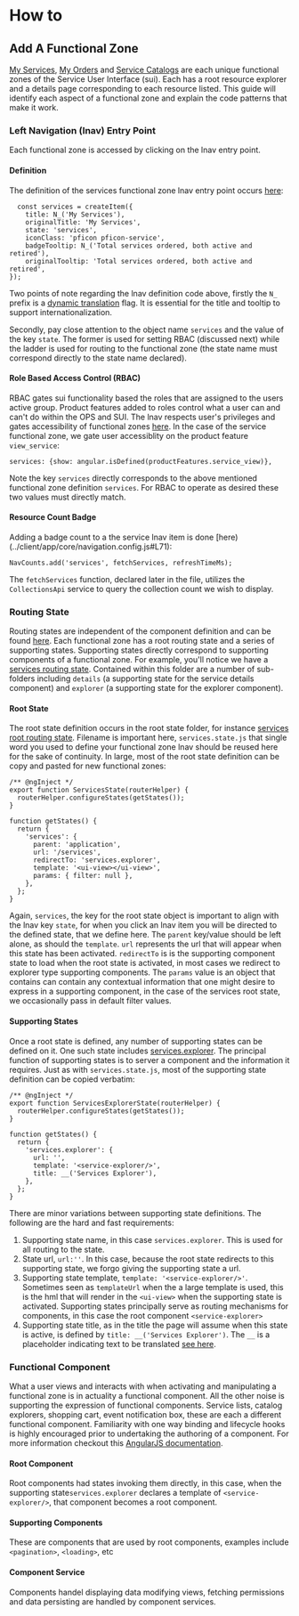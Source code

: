 # How to

## Add A Functional Zone
[My Services](../client/app/services), [My Orders](../client/app/requests) and [Service Catalogs](../client/app/catalogs)
are each unique functional zones of the Service User Interface (sui).  Each has a root resource explorer and a details
page corresponding to each resource listed.  This guide will identify each aspect of a functional zone and explain the
code patterns that make it work.

### Left Navigation (lnav) Entry Point
Each functional zone is accessed by clicking on the lnav entry point.

#### Definition
The definition of the services functional zone lnav entry point occurs [here](../client/app/core/navigation.config.js#L12):
```
  const services = createItem({
    title: N_('My Services'),
    originalTitle: 'My Services',
    state: 'services',
    iconClass: 'pficon pficon-service',
    badgeTooltip: N_('Total services ordered, both active and retired'),
    originalTooltip: 'Total services ordered, both active and retired',
});
```
Two points of note regarding the lnav definition code above, firstly the `N_` prefix is a [dynamic translation](http://manageiq.org/docs/guides/i18n)
flag. It is essential for the title and tooltip to support internationalization.

Secondly, pay close attention to the object name `services` and the value of the key `state`.  The former is used for setting RBAC
(discussed next) while the ladder is used for routing to the functional zone (the state name must correspond directly to
 the state name declared).

#### Role Based Access Control (RBAC)
RBAC gates sui functionality based the roles that are assigned to the users active group. Product features added to roles
control what a user can and can't do within the OPS and SUI.  The lnav respects user's privileges and gates accessibility
of functional zones [here](../client/app/core/rbac.service.js#22).  In the case of the service functional zone, we gate
user accessiblity on the product feature `view_service`:
```
services: {show: angular.isDefined(productFeatures.service_view)},
```
Note the key `services` directly corresponds to the above mentioned functional zone definition `services`. For RBAC to
operate as desired these two values must directly match.

#### Resource Count Badge
Adding a badge count to a the service lnav item is done [here)(../client/app/core/navigation.config.js#L71):
```
NavCounts.add('services', fetchServices, refreshTimeMs);
```
The `fetchServices` function, declared later in the file, utilizes the `CollectionsApi` service to query the collection
count we wish to display.

### Routing State
Routing states are independent of the component definition and can be found [here](../client/app/states). Each functional
zone has a root routing state and a series of supporting states. Supporting states directly correspond to supporting components
of a functional zone. For example, you'll notice we have a [services routing state](../client/app/services).  Contained
within this folder are a number of sub-folders including `details` (a supporting state for the service details component)
and `explorer` (a supporting state for the explorer component).

#### Root State
The root state definition occurs in the root state folder, for instance
[services root routing state](../client/app/services/services.state.js). Filename is important here, `services.state.js`
that single word you used to define your functional zone lnav should be reused here for the sake of continuity.  In large,
most of the root state definition can be copy and pasted for new functional zones:
```
/** @ngInject */
export function ServicesState(routerHelper) {
  routerHelper.configureStates(getStates());
}

function getStates() {
  return {
    'services': {
      parent: 'application',
      url: '/services',
      redirectTo: 'services.explorer',
      template: '<ui-view></ui-view>',
      params: { filter: null },
    },
  };
}

```
Again, `services`, the key for the root state object is important to align with the lnav key `state`, for when you click
an lnav item you will be directed to the defined state, that we define here.  The `parent` key/value should be left alone,
as should the `template`.  `url` represents the url that will appear when this state has been activated. `redirectTo` is
is the supporting component state to load when the root state is activated, in most cases we redirect to explorer type
supporting components.  The `params` value is an object that contains can contain any contextual information that one
might desire to express in a supporting component, in the case of the services root state, we occasionally pass in default
filter values.

#### Supporting States
Once a root state is defined, any number of supporting states can be defined on it. One such state includes
[services.explorer](../client/app/states/services/explorer/explorer.state.js). The principal function of supporting states
is to server a component and the information it requires. Just as with `services.state.js`, most of the supporting
state definition can be copied verbatim:
```
/** @ngInject */
export function ServicesExplorerState(routerHelper) {
  routerHelper.configureStates(getStates());
}

function getStates() {
  return {
    'services.explorer': {
      url: '',
      template: '<service-explorer/>',
      title: __('Services Explorer'),
    },
  };
}
```
There are minor variations between supporting state definitions.  The following are the hard and fast requirements:
1. Supporting state name, in this case `services.explorer`. This is used for all routing to the state.
2. State url, `url:''`.  In this case, because the root state redirects to this supporting state, we forgo giving the
supporting state a url.
3. Supporting state template, `template: '<service-explorer/>'`. Sometimes seen as `templateUrl` when
the a large template is used, this is the hml that will render in the `<ui-view>` when the supporting state is activated.
Supporting states principally serve as routing mechanisms for components, in this case the root component `<service-explorer>`
4. Supporting state title, as in the title the page will assume when this state is active, is defined by `title: __('Services Explorer')`.
The `__` is a placeholder indicating text to be translated [see here](http://manageiq.org/docs/guides/i18n).

### Functional Component
What a user views and interacts with when activating and manipulating a functional zone is in actuality a functional component.
All the other noise is supporting the expression of functional components.  Service lists, catalog explorers, shopping cart,
event notification box, these are each a different functional component. Familiarity with one way binding and
lifecycle hooks is highly encouraged prior to undertaking the authoring of a component.  For more information checkout
this [AngularJS documentation](https://docs.angularjs.org/guide/component).

#### Root Component
Root components had states invoking them directly, in this case, when the supporting state`services.explorer` declares a
template of `<service-explorer/>`, that component becomes a root component.

#### Supporting Components
These are components that are used by root components, examples include `<pagination>`, `<loading>`, etc

#### Component Service
Components handel displaying data modifying views, fetching permissions and data persisting are handled by component services.
